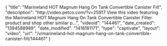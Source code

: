 {
    "title": "Marineland HOT Magnum Hang On Tank Convertible Canister Filt",
    "description": "http:\/\/video.petco.com\/?v=25917 View this video featuring the Marineland HOT Magnum Hang On Tank Convertible Canister Filter product and shop other similar p...",
    "videoid": "144461",
    "date_created": "1394588989",
    "date_modified": "1418181171",
    "type": "captivate",
    "layout": "video",
    "url": "\/v\/marineland-hot-magnum-hang-on-tank-convertible-canister-filt\/144461"
}